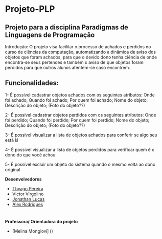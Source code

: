 # Projeto-PLP
## Projeto para a disciplina Paradigmas de Linguagens de Programação

Introdução: O projeto visa facilitar o processo de achados e perdidos no curso de ciências da computação, automatizando a dinâmica de aviso dos objetos que foram achados, para que o devido dono tenha ciência de onde encontra-se seus pertences e também o aviso de que objetos foram perdidos para que outros alunos atentem-se caso encontrem. 

## Funcionalidades:
 1- É possível cadastrar objetos achados com os seguintes atributos: Onde foi achado; Quando foi achado; Por quem foi achado; Nome do objeto; Descrição do objeto; (Foto do objeto??)

2- É possível cadastrar objetos perdidos com os seguintes atributos: Onde foi perdido; Quando foi perdido; Por quem foi  perdido; Nome do objeto; Descrição do objeto; (Foto do objeto??)

3- É possível visualizar a lista de objetos achados para conferir se algo seu está lá

4- É possível visualizar a lista de objetos perdidos para verificar quem é o dono do que você achou

5- É possível excluir um objeto do sistema quando o mesmo volta ao dono original

__Desenvolvedores__

- [Thyago Pereira](https://github.com/thyagopereira)
- [Victor Virgolino](https://github.com/VictorVirgolino)
- [Jonathan Lucas](https://github.com/jonathanlucas1489)
- [Alex Rodrigues](https://github.com/AlexxRd)
#


__Professora/ Orientadora do projeto__
- [Melina Mongiovi] ()
